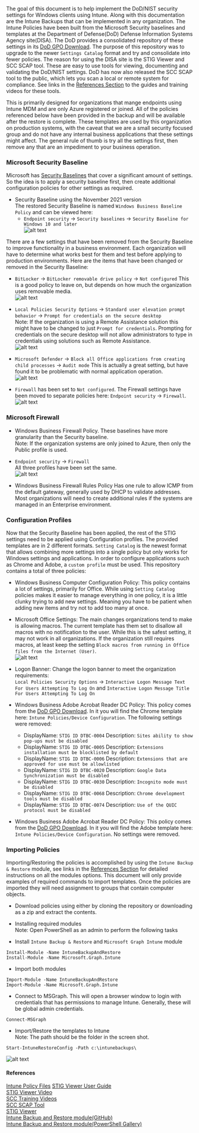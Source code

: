 The goal of this document is to help implement the DoD/NIST security settings for Windows clients using Intune.  Along with this documentation are the Intune Backups that can be implemented in any organization.  The Intune Policies have been built from the Microsoft Security baselines and templates at the Department of Defense(DoD) Defense Information Systems Agency site(DISA).  The DoD provides a consolidated repository of these settings in its [DoD GPO Download](https://public.cyber.mil/stigs/gpo/).  The purpose of this repository was to upgrade to the newer `Settings Catalog` format and try and consolidate into fewer policies.  The reason for using the DISA site is the STIG Viewer and SCC SCAP tool.  These are easy to use tools for viewing, documenting and validating the DoD/NIST settings.  DoD has now also released the SCC SCAP tool to the public, which lets you scan a local or remote system for compliance.  See links in the [References Section](#references-home) to the guides and training videos for these tools.    

This is primarily designed for organizations that mange endpoints using Intune MDM and are only Azure registered or joined.  All of the policies referenced below have been provided in the backup and will be available after the restore is complete.  These templates are used by this organization on production systems, with the caveat that we are a small security focused group and do not have any internal business applications that these settings might affect.  The general rule of thumb is try all the settings first, then remove any that are an impediment to your business operation.  

### Microsoft Security Baseline  
Microsoft has [Security Baselines](https://docs.microsoft.com/en-us/mem/intune/protect/security-baseline-settings-mdm-all?pivots=november-2021) that cover a significant amount of settings.  So the idea is to apply a security baseline first, then create additional configuration policies for other settings as required.  

* Security Baseline using the November 2021 version  
The restored Security Baseline is named `Windows Business Baseline Policy` and can be viewed here:  
  * `Endpoint security` -> `Security baselines` -> `Security Baseline for Windows 10 and later`  
  ![alt text](../../images/Intune-security-baselines.png "Security Baselines")  

There are a few settings that have been removed from the Security Baseline to improve functionality in a business environment.  Each organization will have to determine what works best for them and test before applying to production environments.  Here are the items that have been changed or removed in the Security Baseline:  

* `BitLocker` -> `BitLocker removable drive policy` -> `Not configured`  This is a good policy to leave on, but depends on how much the organization uses removable media.  
![alt text](../../images/Intune-bitlocker.png "BitLocker Removable Drive Policy")  

* `Local Policies Security Options` -> `Standard user elevation prompt behavior` -> `Prompt for credentials on the secure desktop`  
Note: If the organization is using a Remote Assistance solution this might have to be changed to just `Prompt for credentials`.  Prompting for credentials on the secure desktop will not allow administrators to type in credentials using solutions such as Remote Assistance.  
![alt text](../../images/Intune-uac.png "UAC")  

* `Microsoft Defender` -> `Block all Office applications from creating child processes` -> `Audit mode`  This is actually a great setting, but have found it to be problematic with normal application operation.  
![alt text](../../images/Intune-defender.png "Microsoft Defender child processes")  

* `Firewall` has been set to `Not configured`.  The Firewall settings have been moved to separate policies here: `Endpoint security` -> `Firewall`.  
![alt text](../../images/Intune-firewall.png "Firewall")  

### Microsoft Firewall  
* Windows Business Firewall Policy.  These baselines have more granularity than the Security baseline.  
Note: If the organization systems are only joined to Azure, then only the Public profile is used.  

* `Endpoint security` -> `Firewall`  
All three profiles have been set the same.  
![alt text](../../images/Intune-firewall-settings.png "Firewall Settings")  

* Windows Business Firewall Rules Policy Has one rule to allow ICMP from the default gateway, generally used by DHCP to validate addresses.  Most organizations will need to create additional rules if the systems are managed in an Enterprise environment.  

### Configuration Profiles  
Now that the Security Baseline has been applied, the rest of the STIG settings need to be applied using Configuration profiles.  The provided templates are in 2 different formats.  `Setting Catalog` is the newest format that allows combining more settings into a single policy but only works for Windows settings and applications.  In order to configure applications such as Chrome and Adobe, a `custom profile` must be used.  This repository contains a total of three policies:  

* Windows Business Computer Configuration Policy:  This policy contains a lot of settings, primarily for Office.  While using `Setting Catalog` policies makes it easier to manage everything in one policy, it is a little clunky trying to add new settings.  Meaning you have to be patient when adding new items and try not to add too many at once.   
* Microsoft Office Settings: The main changes organizations tend to make is allowing macros.  The current template has them set to disallow all macros with no notification to the user.  While this is the safest setting, it may not work in all organizations.  If the organization still requires macros, at least keep the setting `Block macros from running in Office files from the Internet (User)`.  
![alt text](../../images/Intune-macro.png "Office Macros")  

* Logon Banner: Change the logon banner to meet the organization requirements:  
`Local Policies Security Options` -> `Interactive Logon Message Text For Users Attempting To Log On` and `Interactive Logon Message Title For Users Attempting To Log On`  

* Windows Business Adobe Acrobat Reader DC Policy: This policy comes from the [DoD GPO Download](https://public.cyber.mil/stigs/gpo/).  In it you will find the Chrome template here: `Intune Policies/Device Configuration`.  The following settings were removed:  
  * DisplayName: `STIG ID DTBC-0004` Description: `Sites ability to show pop-ups must be disabled`  
  * DisplayName: `STIG ID DTBC-0005` Description: `Extensions installation must be blocklisted by default`  
  * DisplayName: `STIG ID DTBC-0006` Description: `Extensions that are approved for use must be allowlisted`   
  * DisplayName: `STIG ID DTBC-0020` Description: `Google Data Synchronization must be disabled`  
  * DisplayName: `STIG ID DTBC-0030` Description: `Incognito mode must be disabled`  
  * DisplayName: `STIG ID DTBC-0068` Description: `Chrome development tools must be disabled`  
  * DisplayName: `STIG ID DTBC-0074` Description: `Use of the QUIC protocol must be disabled`  
* Windows Business Adobe Acrobat Reader DC Policy: This policy comes from the [DoD GPO Download](https://public.cyber.mil/stigs/gpo/).  In it you will find the Adobe template here: `Intune Policies/Device Configuration`.  No settings were removed.

### Importing Policies  
Importing/Restoring the policies is accomplished by using the `Intune Backup & Restore` module, see links in the [References Section](#References) for detailed instructions on all the modules options.  This document will only provide examples of required commands to import templates.  Once the policies are imported they will need assignment to groups that contain computer objects.  

* Download policies using either by cloning the repository or downloading as a zip and extract the contents.   
* Installing required modules  
Note: Open PowerShell as an admin to perform the following tasks  

* Install `Intune Backup & Restore` and `Microsoft Graph Intune` module
```
Install-Module -Name IntuneBackupAndRestore
Install-Module -Name Microsoft.Graph.Intune
```

* Import both modules  
```
Import-Module -Name IntuneBackupAndRestore
Import-Module -Name Microsoft.Graph.Intune
```

* Connect to MSGraph.  This will open a browser window to login with credentials that has permissions to manage Intune.  Generally, these will be global admin credentials.  
```
Connect-MSGraph
```

* Import/Restore the templates to Intune  
Note: The path should be the folder in the screen shot.  
```
Start-IntuneRestoreConfig -Path c:\intunebackups\
```
![alt text](../../images/Intune-rootdirectory.png "Root Folder")


#### References  
[Intune Policy Files](https://github.com/cmdcnd/learn/tree/main/docs/Microsoft365/IntunePolices)
[STIG Viewer User Guide](https://dl.dod.cyber.mil/wp-content/uploads/stigs/pdf/U_STIG_Viewer_2-x_User_Guide_V1R11.pdf)  
[STIG Viewer Video](https://youtu.be/LdBfJZ7aK9w)  
[SCC Training Videos](https://www.niwcatlantic.navy.mil/scap/videos/)  
[SCC SCAP Tool](https://dl.dod.cyber.mil/wp-content/uploads/stigs/zip/scc-5.4.2_Windows_bundle.zip)  
[STIG Viewer](https://dl.dod.cyber.mil/wp-content/uploads/stigs/zip/U_STIGViewer_2-15_Win64.zip)  
[Intune Backup and Restore module(GitHub)](https://github.com/jseerden/IntuneBackupAndRestore)  
[Intune Backup and Restore module(PowerShell Gallery)](https://www.powershellgallery.com/packages/IntuneBackupAndRestore)  
